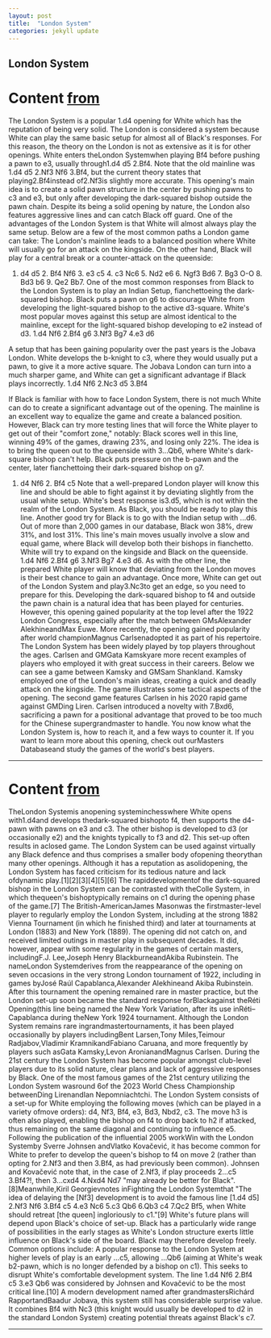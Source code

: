```yaml
---
layout: post
title:  "London System"
categories: jekyll update
---
```


## London System
# Content [from](https://www.chess.com/openings/London-System)
The London System is a popular 1.d4 opening for White which has the reputation of being very solid. The London is considered a system because White can play the same basic setup for almost all of Black's responses. For this reason, the theory on the London is not as extensive as it is for other openings.
White enters theLondon Systemwhen playing Bf4 before pushing a pawn to e3, usually through1.d4 d5 2.Bf4. Note that the old mainline was 1.d4 d5 2.Nf3 Nf6 3.Bf4, but the current theory states that playing2.Bf4instead of2.Nf3is slightly more accurate.
This opening's main idea is to create a solid pawn structure in the center by pushing pawns to c3 and e3, but only after developing the dark-squared bishop outside the pawn chain. Despite its being a solid opening by nature, the London also features aggressive lines and can catch Black off guard.
One of the advantages of the London System is that White will almost always play the same setup. Below are a few of the most common paths a London game can take:
The London's mainline leads to a balanced position where White will usually go for an attack on the kingside. On the other hand, Black will play for a central break or a counter-attack on the queenside:
1. d4 d5 2. Bf4 Nf6 3. e3 c5 4. c3 Nc6 5. Nd2 e6 6. Ngf3 Bd6 7. Bg3 O-O 8. Bd3 b6 9. Qe2 Bb7.
One of the most common responses from Black to the London System is to play an Indian Setup, fianchettoeing the dark-squared bishop. Black puts a pawn on g6 to discourage White from developing the light-squared bishop to the active d3-square.
White's most popular moves against this setup are almost identical to the mainline, except for the light-squared bishop developing to e2 instead of d3.
1.d4 Nf6 2.Bf4 g6 3.Nf3 Bg7 4.e3 d6

A setup that has been gaining popularity over the past years is the Jobava London. White develops the b-knight to c3, where they would usually put a pawn, to give it a more active square. The Jobava London can turn into a much sharper game, and White can get a significant advantage if Black plays incorrectly.
1.d4 Nf6 2.Nc3 d5 3.Bf4

If Black is familiar with how to face London System, there is not much White can do to create a significant advantage out of the opening. The mainline is an excellent way to equalize the game and create a balanced position. However, Black can try more testing lines that will force the White player to get out of their "comfort zone," notably:
Black scores well in this line, winning 49% of the games, drawing 23%, and losing only 22%. The idea is to bring the queen out to the queenside with 3...Qb6, where White's dark-square bishop can't help. Black puts pressure on the b-pawn and the center, later fianchettoing their dark-squared bishop on g7.
1. d4 Nf6 2. Bf4 c5
Note that a well-prepared London player will know this line and should be able to fight against it by deviating slightly from the usual white setup. White's best response is3.d5, which is not within the realm of the London System. As Black, you should be ready to play this line.
Another good try for Black is to go with the Indian setup with ...d6. Out of more than 2,000 games in our database, Black won 38%, drew 31%, and lost 31%. This line's main moves usually involve a slow and equal game, where Black will develop both their bishops in fianchetto. White will try to expand on the kingside and Black on the queenside.
1.d4 Nf6 2.Bf4 g6 3.Nf3 Bg7 4.e3 d6.
As with the other line, the prepared White player will know that deviating from the London moves is their best chance to gain an advantage. Once more, White can get out of the London System and play3.Nc3to get an edge, so you need to prepare for this.
Developing the dark-squared bishop to f4 and outside the pawn chain is a natural idea that has been played for centuries. However, this opening gained popularity at the top level after the 1922 London Congress, especially after the match between GMsAlexander AlekhineandMax Euwe.
More recently, the opening gained popularity after world championMagnus Carlsenadopted it as part of his repertoire.
The London System has been widely played by top players throughout the ages. Carlsen and GMGata Kamskyare more recent examples of players who employed it with great success in their careers.
Below we can see a game between Kamsky and GMSam Shankland. Kamsky employed one of the London's main ideas, creating a quick and deadly attack on the kingside. The game illustrates some tactical aspects of the opening.
The second game features Carlsen in his 2020 rapid game against GMDing Liren. Carlsen introduced a novelty with 7.Bxd6, sacrificing a pawn for a positional advantage that proved to be too much for the Chinese supergrandmaster to handle.
You now know what the London System is, how to reach it, and a few ways to counter it. If you want to learn more about this opening, check out ourMasters Databaseand study the games of the world's best players.


---

# Content [from](https://en.wikipedia.org/wiki/London_System)
TheLondon Systemis anopening systeminchesswhere White opens with1.d4and develops thedark-squared bishopto f4, then supports the d4-pawn with pawns on e3 and c3. The other bishop is developed to d3 (or occasionally e2) and the knights typically to f3 and d2. This set-up often results in aclosed game. The London System can be used against virtually any Black defence and thus comprises a smaller body ofopening theorythan many other openings. Although it has a reputation as asolidopening, the London System has faced criticism for its tedious nature and lack ofdynamic play.[1][2][3][4][5][6]
The rapiddevelopmentof the dark-squared bishop in the London System can be contrasted with theColle System, in which thequeen's bishoptypically remains on c1 during the opening phase of the game.[7]
The British-AmericanJames Masonwas the firstmaster-level player to regularly employ the London System, including at the strong 1882 Vienna Tournament (in which he finished third) and later at tournaments at London (1883) and New York (1889). The opening did not catch on, and received limited outings in master play in subsequent decades. It did, however, appear with some regularity in the games of certain masters, includingF.J. Lee,Joseph Henry BlackburneandAkiba Rubinstein.
The nameLondon Systemderives from the reappearance of the opening on seven occasions in the very strong London tournament of 1922, including in games byJosé Raúl Capablanca,Alexander Alekhineand Akiba Rubinstein. After this tournament the opening remained rare in master practice, but the London set-up soon became the standard response forBlackagainst theRéti Opening(this line being named the New York Variation, after its use inRéti–Capablanca during theNew York 1924 tournament.
Although the London System remains rare ingrandmastertournaments, it has been played occasionally by players includingBent Larsen,Tony Miles,Teimour Radjabov,Vladimir KramnikandFabiano Caruana, and more frequently by players such asGata Kamsky,Levon AronianandMagnus Carlsen. During the 21st century the London System has become popular amongst club-level players due to its solid nature, clear plans and lack of aggressive responses by Black. One of the most famous games of the 21st century utilizing the London System wasround 6of the 2023 World Chess Championship betweenDing LirenandIan Nepomniachtchi.
The London System consists of a set-up for White employing the following moves (which can be played in a variety ofmove orders): d4, Nf3, Bf4, e3, Bd3, Nbd2, c3. The move h3 is often also played, enabling the bishop on f4 to drop back to h2 if attacked, thus remaining on the same diagonal and continuing to influence e5.
Following the publication of the influential 2005 workWin with the London Systemby Sverre Johnsen andVlatko Kovačević, it has become common for White to prefer to develop the queen's bishop to f4 on move 2 (rather than opting for 2.Nf3 and then 3.Bf4, as had previously been common). Johnsen and Kovačević note that, in the case of 2.Nf3, if play proceeds 2...c5 3.Bf4?!, then 3...cxd4 4.Nxd4 Nd7 "may already be better for Black".[8]Meanwhile,Kiril Georgievnotes inFighting the London Systemthat "The idea of delaying the [Nf3] development is to avoid the famous line [1.d4 d5] 2.Nf3 Nf6 3.Bf4 c5 4.e3 Nc6 5.c3 Qb6 6.Qb3 c4 7.Qc2 Bf5, when White should retreat [the queen] ingloriously to c1."[9]
White's future plans will depend upon Black's choice of set-up. Black has a particularly wide range of possibilities in the early stages as White's London structure exerts little influence on Black's side of the board. Black may therefore develop freely. Common options include:
A popular response to the London System at higher levels of play is an early ...c5, allowing ...Qb6 (aiming at White's weak b2-pawn, which is no longer defended by a bishop on c1). This seeks to disrupt White's comfortable development system. The line 1.d4 Nf6 2.Bf4 c5 3.e3 Qb6 was considered by Johnsen and Kovačević to be the most critical line.[10]
A modern development named after grandmastersRichárd RapportandBaadur Jobava, this system still has considerable surprise value. It combines Bf4 with Nc3 (this knight would usually be developed to d2 in the standard London System) creating potential threats against Black's c7.

---

